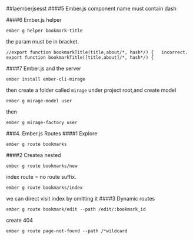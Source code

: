 ##laemberjsesst
####5 Ember.js component
name must contain dash

####6 Ember.js helper
```
ember g helper bookmark-title
```
the param must be in bracket.
```
//export function bookmarkTitle(title,about/*, hash*/) {   incorrect.
export function bookmarkTitle([title,about]/*, hash*/) {
```
####7 Ember.js and the server
```
ember install ember-cli-mirage
```
then create a folder called `mirage` under project root,and create model
```
ember g mirage-model user
```
then
```
ember g mirage-factory user
```

###4. Ember.js Routes
####1 Explore
```
ember g route bookmarks
```
####2 Createa nested
```
ember g route bookmarks/new
```
index route = no route suffix.
```
ember g route bookmarks/index
```
we can direct visit index by omitting it
####3 Dynamic routes
```
ember g route bookmark/edit --path /edit/:bookmark_id
```
create 404
```
ember g route page-not-found --path /*wildcard
```
